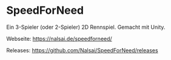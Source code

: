 # SpeedForNeed
Ein 3-Spieler (oder 2-Spieler) 2D Rennspiel. Gemacht mit Unity.

Webseite:
https://nalsai.de/speedforneed/

Releases: 
https://github.com/Nalsai/SpeedForNeed/releases
